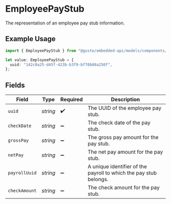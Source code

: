 # EmployeePayStub

The representation of an employee pay stub information.

## Example Usage

```typescript
import { EmployeePayStub } from "@gusto/embedded-api/models/components/employeepaystub.js";

let value: EmployeePayStub = {
  uuid: "142c0a25-d45f-423b-b3f9-bf70b08a250f",
};
```

## Fields

| Field                                                             | Type                                                              | Required                                                          | Description                                                       |
| ----------------------------------------------------------------- | ----------------------------------------------------------------- | ----------------------------------------------------------------- | ----------------------------------------------------------------- |
| `uuid`                                                            | *string*                                                          | :heavy_check_mark:                                                | The UUID of the employee pay stub.                                |
| `checkDate`                                                       | *string*                                                          | :heavy_minus_sign:                                                | The check date of the pay stub.                                   |
| `grossPay`                                                        | *string*                                                          | :heavy_minus_sign:                                                | The gross pay amount for the pay stub.                            |
| `netPay`                                                          | *string*                                                          | :heavy_minus_sign:                                                | The net pay amount for the pay stub.                              |
| `payrollUuid`                                                     | *string*                                                          | :heavy_minus_sign:                                                | A unique identifier of the payroll to which the pay stub belongs. |
| `checkAmount`                                                     | *string*                                                          | :heavy_minus_sign:                                                | The check amount for the pay stub.                                |